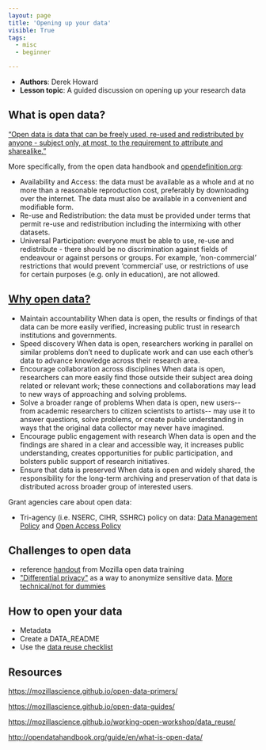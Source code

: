```yaml
---
layout: page
title: 'Opening up your data'
visible: True
tags:
  - misc
  - beginner

---
```


 - **Authors**: Derek Howard
 - **Lesson topic**: A guided discussion on opening up your research data


## What is open data?
[“Open data is data that can be freely used, re-used and redistributed by anyone - subject only, at most, to the requirement to attribute and sharealike.”](http://opendatahandbook.org/guide/en/what-is-open-data/)

More specifically, from the open data handbook and [opendefinition.org](http://opendefinition.org/od/2.1/en/):
- Availability and Access: the data must be available as a whole and at no more than a reasonable reproduction cost, preferably by downloading over the internet. The data must also be available in a convenient and modifiable form.
- Re-use and Redistribution: the data must be provided under terms that permit re-use and redistribution including the intermixing with other datasets.
- Universal Participation: everyone must be able to use, re-use and redistribute - there should be no discrimination against fields of endeavour or against persons or groups. For example, ‘non-commercial’ restrictions that would prevent ‘commercial’ use, or restrictions of use for certain purposes (e.g. only in education), are not allowed.

## [Why open data?](https://mozillascience.github.io/open-data-primers/1.1-what-and-why.html)
- Maintain accountability
When data is open, the results or findings of that data can be more easily verified, increasing public trust in research institutions and governments.
- Speed discovery
When data is open, researchers working in parallel on similar problems don’t need to duplicate work and can use each other’s data to advance knowledge across their research area.
- Encourage collaboration across disciplines
When data is open, researchers can more easily find those outside their subject area doing related or relevant work; these connections and collaborations may lead to new ways of approaching and solving problems.
- Solve a broader range of problems
When data is open, new users-- from academic researchers to citizen scientists to artists-- may use it to answer questions, solve problems, or create public understanding in ways that the original data collector may never have imagined.
- Encourage public engagement with research
When data is open and the findings are shared in a clear and accessible way, it increases public understanding, creates opportunities for public participation, and bolsters public support of research initiatives.
- Ensure that data is preserved
When data is open and widely shared, the responsibility for the long-term archiving and preservation of that data is distributed across broader group of interested users.

Grant agencies care about open data:
- Tri-agency (i.e. NSERC, CIHR, SSHRC) policy on data: [Data Management Policy](http://www.science.gc.ca/eic/site/063.nsf/eng/h_83F7624E.html?OpenDocument) and [Open Access Policy](http://www.science.gc.ca/eic/site/063.nsf/eng/h_F6765465.html?OpenDocument)

## Challenges to open data
- reference [handout](https://github.com/mozillascience/open-data-training/blob/master/Materials/Handouts/ODChallengesQI.md) from Mozilla open data training
- ["Differential privacy"](https://www.wired.com/2016/06/apples-differential-privacy-collecting-data/) as a way to anonymize sensitive data. [More technical/not for dummies](https://robertovitillo.com/2016/07/29/differential-privacy-for-dummies/)


## How to open your data
- Metadata
- Create a DATA_README
- Use the [data reuse checklist](https://mozillascience.github.io/checklist/)


## Resources
https://mozillascience.github.io/open-data-primers/

https://mozillascience.github.io/open-data-guides/

https://mozillascience.github.io/working-open-workshop/data_reuse/

http://opendatahandbook.org/guide/en/what-is-open-data/
